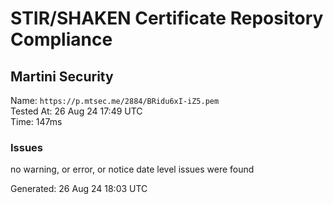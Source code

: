 # STIR/SHAKEN Certificate Repository Compliance

## Martini Security

Name: `https://p.mtsec.me/2884/BRidu6xI-iZ5.pem`\
Tested At: 26 Aug 24 17:49 UTC\
Time: 147ms

### Issues

no warning, or error, or notice date level issues were found

Generated: 26 Aug 24 18:03 UTC